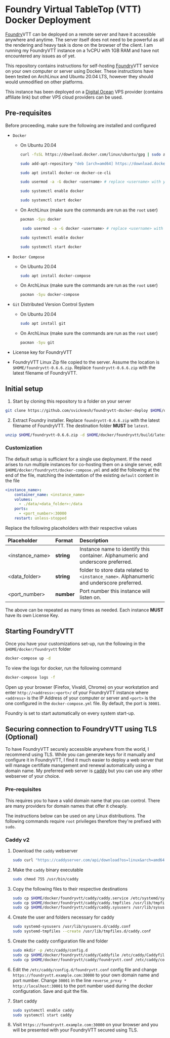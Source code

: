 # Foundry Virtual TableTop (VTT) Docker Deployment

[Foundry](https://foundryvtt.com)VTT can be deployed on a remote server and have it accessible anywhere and anytime. The server itself does not need to be powerful as all the rendering and heavy task is done on the browser of the client. I am running my FoundryVTT instance on a 1vCPU with 1GB RAM and have not encountered any issues as of yet.

This repository contains instructions for self-hosting [Foundry](https://foundryvtt.com)VTT service on your own computer or server using Docker. These instructions have been tested on ArchLinux and Ubuntu 20.04 LTS, however they should would unmodified on other platforms. 

This instance has been deployed on a [Digital Ocean](https://m.do.co/c/cd25d8b32728) VPS provider (contains affiliate link) but other VPS cloud providers can be used.

## Pre-requisites

Before proceeding, make sure the following are installed and configured 

- `Docker`
    - On Ubuntu 20.04
        ```bash
        curl -fsSL https://download.docker.com/linux/ubuntu/gpg | sudo apt-key add -

        sudo add-apt-repository "deb [arch=amd64] https://download.docker.com/linux/ubuntu $(lsb_release -cs) stable"

        sudo apt install docker-ce docker-ce-cli

        sudo usermod -a -G docker <username> # replace <username> with your own username. You need to logout and login again for changes to take effect

        sudo systemctl enable docker

        sudo systemctl start docker
        ```
    - On ArchLinux (make sure the commands are run as the `root` user)
        ```bash
        pacman -Syu docker

         sudo usermod -a -G docker <username> # replace <username> with your own username. You need to logout and login again for changes to take effect

        sudo systemctl enable docker

        sudo systemctl start docker
        ```

- `Docker Compose`
    - On Ubuntu 20.04
        ```bash
        sudo apt install docker-compose
        ```
    - On ArchLinux (make sure the commands are run as the `root` user)
        ```bash
        pacman -Syu docker-compose
        ```

- `Git` Distributed Version Control System
    - On Ubuntu 20.04
        ```bash
        sudo apt install git
        ```
    - On ArchLinux (make sure the commands are run as the `root` user)
        ```bash
        pacman -Syu git
        ```

- License key for FoundryVTT

- FoundryVTT Linux Zip file copied to the server. Assume the location is `$HOME/foundryvtt-0.6.6.zip`. Replace `foundryvtt-0.6.6.zip` with the latest filename of FoundryVTT.


## Initial setup

1. Start by cloning this repository to a folder on your server
```bash
git clone https://github.com/svicknesh/foundryvtt-docker-deploy $HOME/docker/foundryvtt
```

2. Extract Foundry installer. Replace `foundryvtt-0.6.6.zip` with the latest filename of FoundryVTT. The destination folder **MUST** be `latest`.
```bash
unzip $HOME/foundryvtt-0.6.6.zip -d $HOME/docker/foundryvtt/build/latest
```

### Customization

The default setup is sufficient for a single use deployment. If the need arises to run multiple instances for co-hosting them on a single server, edit `$HOME/docker/foundryvtt/docker-compose.yml` and add the following at the end of the file, matching the indentation of the existing `default` content in the file

```yaml
<instance_name>:
    container_name: <instance_name>
    volumes:
      - ./data/<data_folder>:/data 
    ports:
      - <port_number>:30000 
    restart: unless-stopped
```

Replace the following placeholders with their respective values

Placeholder | Format | Description 
:--- | :--- | :---
<instance_name> | **string** | Instance name to identify this container. Alphanumeric and underscore preferred.
<data_folder> | **string** | folder to store data related to `<instance_name>`. Alphanumeric and underscore preferred.
<port_number> | **number** | Port number this instance will listen on.

The above can be repeated as many times as needed. Each instance **MUST** have its own License Key.


## Starting FoundryVTT

Once you have your customizations set-up, run the following in the `$HOME/docker/foundryvtt` folder
```bash
docker-compose up -d
```

To view the logs for docker, run the following command
```bash
docker-compose logs -f
```

Open up your browser (Firefox, Vivaldi, Chrome) on your workstation and enter `http://<address>:<port>/` of your FoundryVTT instance where `<address>` is the IP Address of your computer or server and `<port>` is the one configured in the `docker-compose.yml` file. By default, the port is `30001`.

Foundry is set to start automatically on every system start-up.


## Securing connection to FoundryVTT using TLS (Optional)

To have FoundryVTT securely accessible anywhere from the world, I recommend using TLS. While you can generate keys for it manually and configure it in FoundryVTT, I find it much easier to deploy a web server that will manage certifiate management and renewal automatically using a domain name. My preferred web server is [caddy](https://caddyserver.com) but you can use any other webserver of your choice.

### Pre-requisites

This requires you to have a valid domain name that you can control. There are many providers for domain names that offer it cheaply.

The instructions below can be used on any Linux distributions. The following commands require `root` privileges therefore they're prefixed with `sudo`.


### Caddy v2

1. Download the `caddy` webserver
    ```bash
    sudo curl "https://caddyserver.com/api/download?os=linux&arch=amd64&idempotency=81212248794919" -o /usr/bin/caddy
    ```

2. Make the `caddy` binary executable
    ```bash
    sudo chmod 755 /usr/bin/caddy
    ```

3. Copy the following files to their respective destinations
    ```bash
    sudo cp $HOME/docker/foundryvtt/caddy/caddy.service /etc/systemd/system/caddy.service
    sudo cp $HOME/docker/foundryvtt/caddy/caddy.tmpfiles /usr/lib/tmpfiles.d/caddy.conf
    sudo cp $HOME/docker/foundryvtt/caddy/caddy.sysusers /usr/lib/sysusers.d/caddy.conf
    ```

4. Create the user and folders necessary for caddy
    ```bash
    sudo systemd-sysusers /usr/lib/sysusers.d/caddy.conf
    sudo systemd-tmpfiles --create /usr/lib/tmpfiles.d/caddy.conf 
    ```

5. Create the caddy configuration file and folder
    ```bash
    sudo mkdir -p /etc/caddy/config.d
    sudo cp $HOME/docker/foundryvtt/caddy/Caddyfile /etc/caddy/Caddyfile
    sudo cp $HOME/docker/foundryvtt/caddy/foundryvtt.conf /etc/caddy/config.d/foundryvtt.conf
    ```

6. Edit the `/etc/caddy/config.d/foundryvtt.conf` config file and change `https://foundryvtt.example.com:30000` to your own domain name and port number. Change `30001` in the line `reverse_proxy * http://localhost:30001` to the port number used during the docker configuration. Save and quit the file.

7. Start caddy
    ```bash
    sudo systemctl enable caddy
    sudo systemctl start caddy
    ```

8. Visit `https://foundryvtt.example.com:30000` on your browser and you will be presented with your FoundryVTT secured using TLS.
